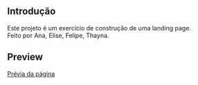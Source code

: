 ## Introdução
Este projeto é um exercício de construção de uma landing page.  
Feito por Ana, Elise, Felipe, Thayna.

## Preview
[Prévia da página](https://github.com/eliseak/eh-agenciaMaster/blob/master/fullpage.png)
